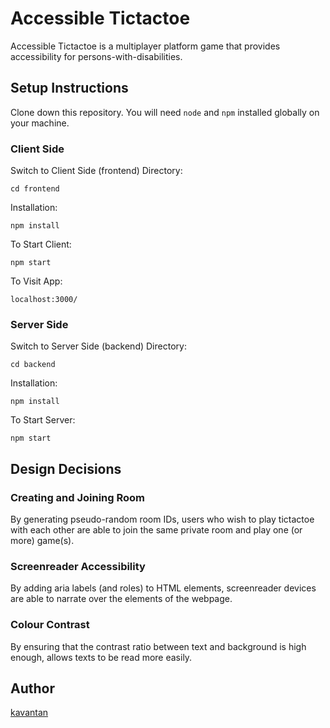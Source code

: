 # Accessible Tictactoe

Accessible Tictactoe is a multiplayer platform game that provides accessibility for persons-with-disabilities.

## Setup Instructions

Clone down this repository. You will need `node` and `npm` installed globally on your machine.

### Client Side

Switch to Client Side (frontend) Directory:

`cd frontend`

Installation:

`npm install`

To Start Client:

`npm start`

To Visit App:

`localhost:3000/`

### Server Side

Switch to Server Side (backend) Directory:

`cd backend`

Installation:

`npm install`

To Start Server:

`npm start`

## Design Decisions

### Creating and Joining Room

By generating pseudo-random room IDs, users who wish to play tictactoe with each other are able to join the same private room and play one (or more) game(s).

### Screenreader Accessibility

By adding aria labels (and roles) to HTML elements, screenreader devices are able to narrate over the elements of the webpage.

### Colour Contrast

By ensuring that the contrast ratio between text and background is high enough, allows texts to be read more easily.

## Author

[kavantan](https://github.com/kavantan)
